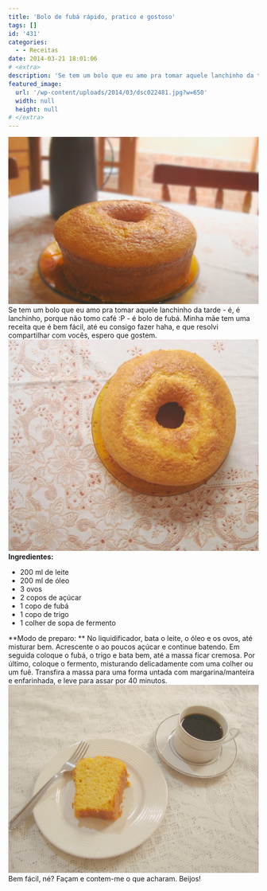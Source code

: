 ```yaml
---
title: 'Bolo de fubá rápido, pratico e gostoso'
tags: []
id: '431'
categories:
  - - Receitas
date: 2014-03-21 18:01:06
# <extra>
description: 'Se tem um bolo que eu amo pra tomar aquele lanchinho da tarde &#8211; é, é lanchinho, porque não tomo café 😛 &#8211; é bolo de fubá. Minha mãe tem uma receita que é bem fácil, até eu consigo fazer haha, e que resolvi compartilhar com vocês, espero que gostem. Ingredientes: 200 ml de leite 200 ml de óleo 3 ovos 2 copos de açúcar 1 copo de fubá 1 copo de trigo 1 colher de sopa de fermento Modo de preparo:  No liquidificador, bata o leite, o óleo e os ovos, até misturar bem. Acrescente o ao poucos açúcar e continue batendo. Em seguida coloque o fubá, o trigo e bata bem, até a massa ficar cremosa. Por último, coloque o fermento, misturando delicadamente com uma colher ou um fuê. Transfira a massa para uma forma untada com margarina/manteira &hellip;'
featured_image: 
  url: '/wp-content/uploads/2014/03/dsc022481.jpg?w=650'
  width: null
  height: null
# </extra>
---
```


[![Bolo de fubá](/wp-content/uploads/2014/03/dsc022481.jpg?w=650)](/wp-content/uploads/2014/03/dsc022481.jpg) Se tem um bolo que eu amo pra tomar aquele lanchinho da tarde - é, é lanchinho, porque não tomo café :P - é bolo de fubá. Minha mãe tem uma receita que é bem fácil, até eu consigo fazer haha, e que resolvi compartilhar com vocês, espero que gostem. [![Bolo de fubá](/wp-content/uploads/2014/03/dsc022471.jpg?w=650)](/wp-content/uploads/2014/03/dsc022471.jpg) **Ingredientes:**

*   200 ml de leite
*   200 ml de óleo
*   3 ovos
*   2 copos de açúcar
*   1 copo de fubá
*   1 copo de trigo
*   1 colher de sopa de fermento

**Modo de preparo: ** No liquidificador, bata o leite, o óleo e os ovos, até misturar bem. Acrescente o ao poucos açúcar e continue batendo. Em seguida coloque o fubá, o trigo e bata bem, até a massa ficar cremosa. Por último, coloque o fermento, misturando delicadamente com uma colher ou um fuê. Transfira a massa para uma forma untada com margarina/manteira e enfarinhada, e leve para assar por 40 minutos. [![pedaço de Bolo de fubá com café](/wp-content/uploads/2014/03/dsc02271.jpg?w=650)](/wp-content/uploads/2014/03/dsc02271.jpg) Bem fácil, né? Façam e contem-me o que acharam. Beijos!
